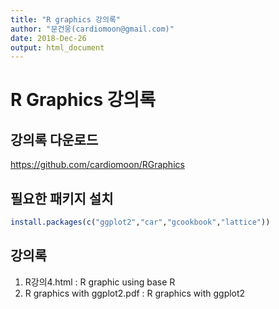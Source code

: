 ```yaml
---
title: "R graphics 강의록"
author: "문건웅(cardiomoon@gmail.com)"
date: 2018-Dec-26
output: html_document
---
```


# R Graphics 강의록

## 강의록 다운로드

https://github.com/cardiomoon/RGraphics

## 필요한 패키지 설치


```r
install.packages(c("ggplot2","car","gcookbook","lattice"))
```

## 강의록

1. R강의4.html : R graphic using base R
2. R graphics with ggplot2.pdf : R graphics with ggplot2
